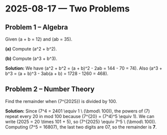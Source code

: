# 2025-08-17 — Two Problems

## Problem 1 – Algebra
Given \(a + b = 12\) and \(ab = 35\).

**(a)** Compute \(a^2 + b^2\).

**(b)** Compute \(a^3 + b^3\).

**Solution:**
We have \(a^2 + b^2 = (a + b)^2 - 2ab = 144 - 70 = 74\).
Also \(a^3 + b^3 = (a + b)^3 - 3ab(a + b) = 1728 - 1260 = 468\).

## Problem 2 – Number Theory
Find the remainder when \(7^{2025}\) is divided by 100.

**Solution:**
Since \(7^4 = 2401 \equiv 1 \ (\bmod\ 100)\), the powers of \(7\) repeat every 20 in mod 100 because \(7^{20} = (7^4)^5 \equiv 1\). We can write \(2025 = 20 \times 101 + 5\), so \(7^{2025} \equiv 7^5 \ (\bmod\ 100)\). Computing \(7^5 = 16807\), the last two digits are 07, so the remainder is **7**.
